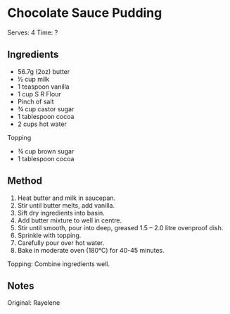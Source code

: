 # Chocolate Sauce Pudding

Serves: 4
Time: ?

## Ingredients

* 56.7g (2oz) butter
* ½ cup milk
* 1 teaspoon vanilla
* 1 cup S R Flour
* Pinch of salt
* ¾ cup castor sugar
* 1 tablespoon cocoa
* 2 cups hot water 

Topping

* ¾ cup brown sugar
* 1 tablespoon cocoa

## Method

1. Heat butter and milk in saucepan.
2. Stir until butter melts, add vanilla.
3. Sift dry ingredients into basin.
4. Add butter mixture to well in centre.
5. Stir until smooth, pour into deep, greased 1.5 – 2.0 litre ovenproof dish.
6. Sprinkle with topping.
7. Carefully pour over hot water.
8. Bake in moderate oven (180°C) for 40-45 minutes.

Topping:  Combine ingredients well.

## Notes

Original: Rayelene